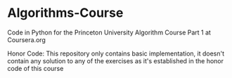 Algorithms-Course
=================

Code in Python for the Princeton University Algorithm Course Part 1 at Coursera.org

Honor Code: This repository only contains basic implementation, it doesn't contain any solution to any of the exercises as it's established in the honor code of this course
